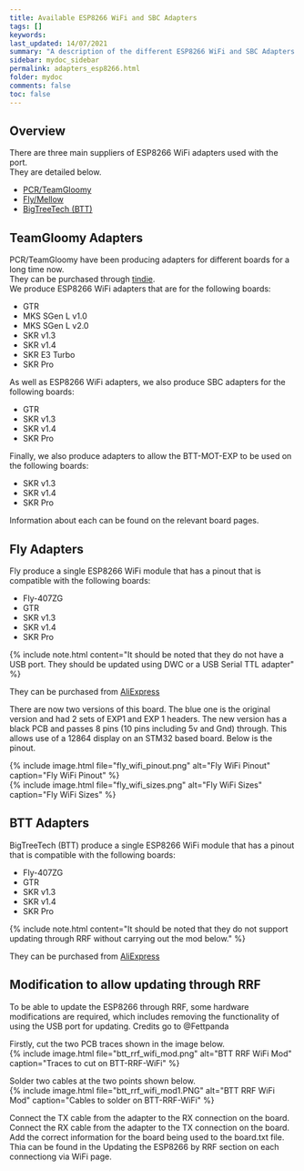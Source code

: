 ```yaml
---
title: Available ESP8266 WiFi and SBC Adapters
tags: []
keywords: 
last_updated: 14/07/2021
summary: "A description of the different ESP8266 WiFi and SBC Adapters available"
sidebar: mydoc_sidebar
permalink: adapters_esp8266.html
folder: mydoc
comments: false
toc: false
---
```


## Overview

There are three main suppliers of ESP8266 WiFi adapters used with the port.  
They are detailed below.  

<ul id="profileTabs" class="nav nav-tabs">
    <li class="active"><a class="noCrossRef" href="#PCR" data-toggle="tab">PCR/TeamGloomy</a></li>
    <li><a class="noCrossRef" href="#Fly" data-toggle="tab">Fly/Mellow</a></li>
    <li><a class="noCrossRef" href="#BTT" data-toggle="tab">BigTreeTech (BTT)</a></li>
</ul>
  <div class="tab-content">
<div role="tabpanel" class="tab-pane active" id="PCR" markdown="1">

## TeamGloomy Adapters

PCR/TeamGloomy have been producing adapters for different boards for a long time now.  
They can be purchased through [tindie](https://www.tindie.com/stores/pcr/).  
We produce ESP8266 WiFi adapters that are for the following boards:

- GTR
- MKS SGen L v1.0
- MKS SGen L v2.0
- SKR v1.3
- SKR v1.4
- SKR E3 Turbo
- SKR Pro

As well as ESP8266 WiFi adapters, we also produce SBC adapters for the following boards:

- GTR
- SKR v1.3
- SKR v1.4
- SKR Pro

Finally, we also produce adapters to allow the BTT-MOT-EXP to be used on the following boards:

- SKR v1.3
- SKR v1.4
- SKR Pro

Information about each can be found on the relevant board pages.

</div>

<div role="tabpanel" class="tab-pane" id="Fly" markdown="1">

## Fly Adapters

Fly produce a single ESP8266 WiFi module that has a pinout that is compatible with the following boards:

- Fly-407ZG
- GTR
- SKR v1.3
- SKR v1.4
- SKR Pro

{% include note.html content="It should be noted that they do not have a USB port. They should be updated using DWC or a USB Serial TTL adapter" %}

They can be purchased from [AliExpress](https://www.aliexpress.com/item/1005001370540066.html)

There are now two versions of this board. The blue one is the original version and had 2 sets of EXP1 and EXP 1 headers. The new version has a black PCB and passes 8 pins (10 pins including 5v and Gnd) through. This allows use of a 12864 display on an STM32 based board. Below is the pinout.  

{% include image.html file="fly_wifi_pinout.png" alt="Fly WiFi Pinout" caption="Fly WiFi Pinout" %}  
{% include image.html file="fly_wifi_sizes.png" alt="Fly WiFi Sizes" caption="Fly WiFi Sizes" %}

</div>

<div role="tabpanel" class="tab-pane" id="BTT" markdown="1">

## BTT Adapters

BigTreeTech (BTT) produce a single ESP8266 WiFi module that has a pinout that is compatible with the following boards:

- Fly-407ZG
- GTR
- SKR v1.3
- SKR v1.4
- SKR Pro

{% include note.html content="It should be noted that they do not support updating through RRF without carrying out the mod below." %}

They can be purchased from [AliExpress](https://www.aliexpress.com/item/4001315145042.html)

## Modification to allow updating through RRF

To be able to update the ESP8266 through RRF, some hardware modifications are required, which includes removing the functionality of using the USB port for updating. Credits go to @Fettpanda

Firstly, cut the two PCB traces shown in the image below.  
{% include image.html file="btt_rrf_wifi_mod.png" alt="BTT RRF WiFi Mod" caption="Traces to cut on BTT-RRF-WiFi" %}

Solder two cables at the two points shown below.  
{% include image.html file="btt_rrf_wifi_mod1.PNG" alt="BTT RRF WiFi Mod" caption="Cables to solder on BTT-RRF-WiFi" %}

Connect the TX cable from the adapter to the RX connection on the board. Connect the RX cable from the adapter to the TX connection on the board.  
Add the correct information for the board being used to the board.txt file. Thia can be found in the Updating the ESP8266 by RRF section on each connectiong via WiFi page.  
</div>

</div>